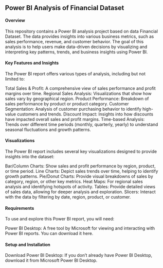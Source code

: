 ## Power BI Analysis of Financial  Dataset
#### Overview
This repository contains a Power BI analysis project based on data Financial Dataset. The data provides insights into various business metrics, such as sales performance, revenue, and customer behavior. The goal of this analysis is to help users make data-driven decisions by visualizing and interpreting key patterns, trends, and business insights using Power BI.

#### Key Features and Insights
The Power BI report offers various types of analysis, including but not limited to:

Total Sales & Profit: A comprehensive view of sales performance and profit margins over time.
Regional Sales Analysis: Visualizations that show how sales vary by geographical region.
Product Performance: Breakdown of sales performance by product or product category.
Customer Segmentation: Analysis of customer purchasing behavior to identify high-value customers and trends.
Discount Impact: Insights into how discounts have impacted overall sales and profit margins.
Time-based Analysis: Trends over different time periods (monthly, quarterly, yearly) to understand seasonal fluctuations and growth patterns.
#### Visualizations
The Power BI report includes several key visualizations designed to provide insights into the dataset:

Bar/Column Charts: Show sales and profit performance by region, product, or time period.
Line Charts: Depict sales trends over time, helping to identify growth patterns.
Pie/Donut Charts: Provide visual breakdowns of sales by category, region, or other key metrics.
Heat Maps: For regional sales analysis and identifying hotspots of activity.
Tables: Provide detailed views of sales data, allowing for deeper analysis and exploration.
Slicers: Interact with the data by filtering by date, region, product, or customer.
#### Requirements
To use and explore this Power BI report, you will need:

Power BI Desktop: A free tool by Microsoft for viewing and interacting with Power BI reports. You can download it here.

#### Setup and Installation
Download Power BI Desktop: If you don’t already have Power BI Desktop, download it from Microsoft Power BI Desktop.

